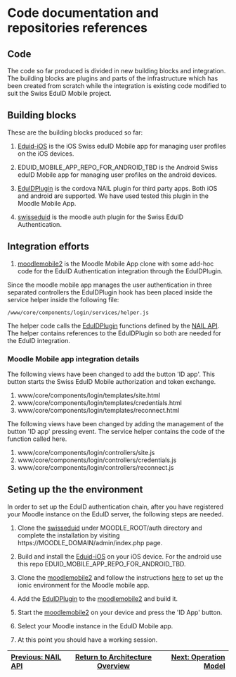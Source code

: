 # Code documentation and repositories references

## Code

The code so far produced is divided in new building blocks and integration. The building blocks are plugins and parts of the infrastructure which has been created from scratch while the integration is existing code modified to suit the Swiss EduID Mobile project.

## Building blocks

These are the building blocks produced so far:

1. [Eduid-iOS](https://github.com/BLC-HTWChur/EduID-iOS) is the iOS Swiss eduID Mobile app for managing user profiles on the iOS devices. 

2. EDUID_MOBILE_APP_REPO_FOR_ANDROID_TBD is the Android Swiss eduID Mobile app for managing user profiles on the android devices. 

3. [EduIDPlugin](https://github.com/BLC-HTWChur/EduIDPlugin) is the cordova NAIL plugin for third party apps. Both iOS and android are supported. We have used tested this plugin in the Moodle Mobile App.

4. [swisseduid](https://github.com/BLC-HTWChur/swisseduid) is the moodle auth plugin for the Swiss EduID Authentication.


## Integration efforts

1. [moodlemobile2](https://github.com/BLC-HTWChur/moodlemobile2) is the Moodle Mobile App clone with some add-hoc code for the EduID Authentication integration through the EduIDPlugin.

Since the moodle mobile app manages the user authentication in three separated controllers the EduIDPlugin hook has been placed inside the service helper inside the following file:

```/www/core/components/login/services/helper.js```

The helper code calls the [EduIDPlugin](https://github.com/BLC-HTWChur/EduIDPlugin) functions defined by the [NAIL API](40-nail-api.md). The helper contains references to the EduIDPlugin so both are needed for the EduID integration.

### Moodle Mobile app integration details

The following views have been changed to add the button 'ID app'. This button starts the Swiss EduID Mobile authorization and token exchange.

1. www/core/components/login/templates/site.html
2. www/core/components/login/templates/credentials.html
3. www/core/components/login/templates/reconnect.html

The following views have been changed by adding the management of the button 'ID app' pressing event. The service helper contains the code of the function called here.

1. www/core/components/login/controllers/site.js
2. www/core/components/login/controllers/credentials.js
3. www/core/components/login/controllers/reconnect.js


## Seting up the the environment

In order to set up the EduID authentication chain, after you have registered your Moodle instance on the EduID server, the following steps are needed.

1. Clone the [swisseduid](https://github.com/BLC-HTWChur/swisseduid) under MOODLE_ROOT/auth directory and complete the installation by visiting https://MOODLE_DOMAIN/admin/index.php page.

2. Build and install the [Eduid-iOS](https://github.com/BLC-HTWChur/EduID-iOS) on your iOS device. For the android use this repo EDUID_MOBILE_APP_REPO_FOR_ANDROID_TBD.

3. Clone the [moodlemobile2](https://github.com/BLC-HTWChur/moodlemobile2) and follow the instructions [here](http://docs.moodle.org/dev/Setting_up_your_development_environment_for_Moodle_Mobile_2) to set up the ionic environment for the Moodle mobile app.

4. Add the [EduIDPlugin](https://github.com/BLC-HTWChur/EduIDPlugin) to the [moodlemobile2](https://github.com/BLC-HTWChur/moodlemobile2) and build it.

5. Start the [moodlemobile2](https://github.com/BLC-HTWChur/moodlemobile2) on your device and press the 'ID App' button.

6. Select your Moodle instance in the EduID Mobile app.

7. At this point you should have a working session.


| [Previous: NAIL API](40-nail-api.md) | [Return to Architecture Overview](00-overview.md) | [Next: Operation Model](50-operational-model.md)|
| :---- | :----: | ----: |

